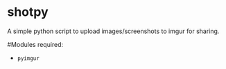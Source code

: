 # shotpy
A simple python script to upload images/screenshots to imgur for sharing.

#Modules required:
* `pyimgur`